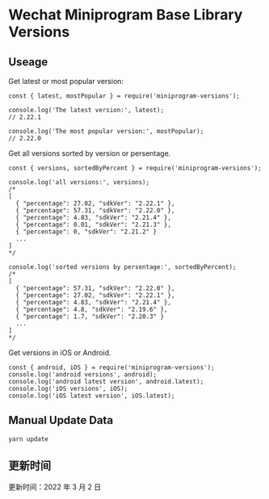 
# Wechat Miniprogram Base Library Versions

## Useage

Get latest or most popular version:

```;
const { latest, mostPopular } = require('miniprogram-versions');

console.log('The latest version:', latest);
// 2.22.1

console.log('The most popular version:', mostPopular);
// 2.22.0

```

Get all versions sorted by version or persentage.

```
const { versions, sortedByPercent } = require('miniprogram-versions');

console.log('all versions:', versions);
/*
[
  { "percentage": 27.02, "sdkVer": "2.22.1" },
  { "percentage": 57.31, "sdkVer": "2.22.0" },
  { "percentage": 4.83, "sdkVer": "2.21.4" },
  { "percentage": 0.01, "sdkVer": "2.21.3" },
  { "percentage": 0, "sdkVer": "2.21.2" }
  ...
]
*/

console.log('sorted versions by persentage:', sortedByPercent);
/*
[
  { "percentage": 57.31, "sdkVer": "2.22.0" },
  { "percentage": 27.02, "sdkVer": "2.22.1" },
  { "percentage": 4.83, "sdkVer": "2.21.4" },
  { "percentage": 4.8, "sdkVer": "2.19.6" },
  { "percentage": 1.7, "sdkVer": "2.20.3" }
  ...
]
*/
```

Get versions in iOS or Android.

```
const { android, iOS } = require('miniprogram-versions');
console.log('android versions', android);
console.log('android latest version', android.latest);
console.log('iOS versions', iOS);
console.log('iOS latest version', iOS.latest);
```

## Manual Update Data

```
yarn update
```

## 更新时间

更新时间：2022 年 3 月 2 日
